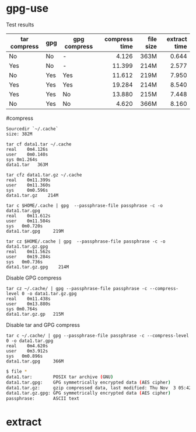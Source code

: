 # gpg-use

Test results

tar compress | gpg | gpg compress | compress time | file size | extract time
-------------|-----|--------------|------:|-----------:|------------:
  No         |  No | -            | 4.126 |  363M      | 0.644
  Yes        |  No | -            | 11.399|  214M     | 2.577        
  No         |  Yes| Yes          | 11.612|  219M     |  7.950            
   Yes       |  Yes| Yes          | 19.284|  214M     | 8.540             
  Yes       | Yes | No            | 13.880|  215M     | 7.448              
  No       | Yes | No            | 4.620|  366M     | 8.160             
             
             
#compress
```
Sourcedir `~/.cache`
size: 382M

tar cf data1.tar ~/.cache
real	0m4.126s
user	0m0.140s
sys	0m1.264s
data1.tar   363M 

tar cfz data1.tar.gz ~/.cache
real	0m11.399s
user	0m11.360s
sys  	0m0.596s
data1.tar.gz    214M

tar c $HOME/.cache | gpg  --passphrase-file passphrase -c -o data1.tar.gpg
real	0m11.612s
user	0m11.504s
sys	  0m0.720s
data1.tar.gpg     219M

tar cz $HOME/.cache | gpg  --passphrase-file passphrase -c -o data1.tar.gz.gpg
real	0m11.562s
user	0m19.284s
sys	  0m0.736s
data1.tar.gz.gpg    214M
```
Disable GPG compress
```
tar cz ~/.cache/ | gpg --passphrase-file passphrase -c --compress-level 0 -o data1.tar.gz.gpg
real	0m11.438s
user	0m13.880s
sys	0m0.764s
data1.tar.gz.gp   215M
```
Disable tar and GPG compress
```
tar c ~/.cache/ | gpg --passphrase-file passphrase -c --compress-level 0 -o data1.tar.gpg
real	0m4.620s
user	0m3.912s
sys	  0m0.896s
data1.tar.gpg     366M
```

```bash
$ file *
data1.tar:        POSIX tar archive (GNU)
data1.tar.gpg:    GPG symmetrically encrypted data (AES cipher)
data1.tar.gz:     gzip compressed data, last modified: Thu Nov  3 05:42:33 2016, from Unix
data1.tar.gz.gpg: GPG symmetrically encrypted data (AES cipher)
passphrase:       ASCII text
```
# extract
```
